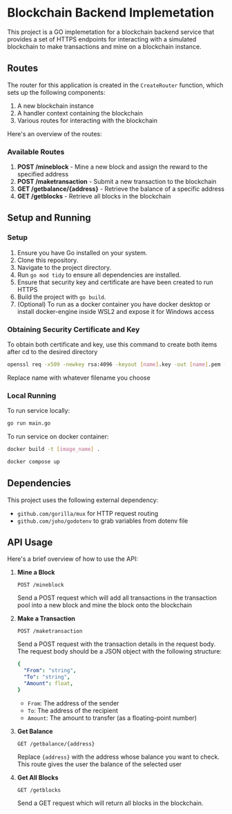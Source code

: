 # Blockchain Backend Implemetation

This project is a GO implemetation for a blockchain backend service that provides a set of HTTPS endpoints for interacting with a simulated blockchain to make transactions and mine on a blockchain instance.

## Routes

The router for this application is created in the `CreateRouter` function, which sets up the following components:

1. A new blockchain instance
2. A handler context containing the blockchain
3. Various routes for interacting with the blockchain

Here's an overview of the routes:

### Available Routes

1. **POST /mineblock** - Mine a new block and assign the reward to the specified address
2. **POST /maketransaction** - Submit a new transaction to the blockchain
3. **GET /getbalance/{address}** - Retrieve the balance of a specific address
4. **GET /getblocks** - Retrieve all blocks in the blockchain

## Setup and Running

### Setup

1. Ensure you have Go installed on your system.
2. Clone this repository.
3. Navigate to the project directory.
4. Run `go mod tidy` to ensure all dependencies are installed.
5. Ensure that security key and certificate are have been created to run HTTPS
6. Build the project with `go build`.
7. (Optional) To run as a docker container you have docker desktop or install docker-engine inside WSL2 and expose it for Windows access

### Obtaining Security Certificate and Key
To obtain both certificate and key, use this command to create both items after cd to the desired directory
```bash
openssl req -x509 -newkey rsa:4096 -keyout [name].key -out [name].pem -days 365 -nodes
```
Replace name with whatever filename you choose

### Local Running

To run service locally:
```bash
go run main.go
```

To run service on docker container:
```bash
docker build -t [image_name] .

docker compose up
```

## Dependencies

This project uses the following external dependency:

- `github.com/gorilla/mux` for HTTP request routing
- `github.com/joho/godotenv` to grab variables from dotenv file

## API Usage

Here's a brief overview of how to use the API:

1. **Mine a Block**
   ```
   POST /mineblock
   ```
   Send a POST request which will add all transactions in the transaction pool into a new block and mine the block onto the blockchain

2. **Make a Transaction**
   ```
   POST /maketransaction
   ```
   Send a POST request with the transaction details in the request body. The request body should be a JSON object with the following structure:
   ```yaml
   {
     "From": "string",
     "To": "string",
     "Amount": float,
   }
   ```
   - `From`: The address of the sender
   - `To`: The address of the recipient
   - `Amount`: The amount to transfer (as a floating-point number)

3. **Get Balance**
   ```
   GET /getbalance/{address}
   ```
   Replace `{address}` with the address whose balance you want to check. This route gives the user the balance of the selected user

4. **Get All Blocks**
   ```
   GET /getblocks
   ```
   Send a GET request which will return all blocks in the blockchain.
